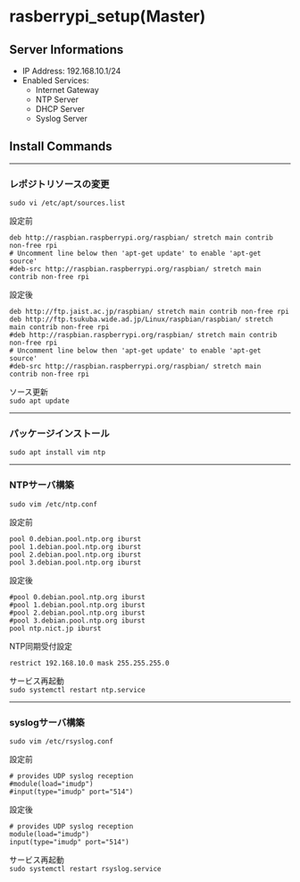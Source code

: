# rasberrypi_setup(Master)
## Server Informations
- IP Address: 192.168.10.1/24
- Enabled Services:
  * Internet Gateway
  * NTP Server
  * DHCP Server
  * Syslog Server
  
## Install Commands
---
### レポジトリソースの変更  
`sudo vi /etc/apt/sources.list`

設定前
```bash:設定前
deb http://raspbian.raspberrypi.org/raspbian/ stretch main contrib non-free rpi
# Uncomment line below then 'apt-get update' to enable 'apt-get source'
#deb-src http://raspbian.raspberrypi.org/raspbian/ stretch main contrib non-free rpi
```

設定後
```bash:設定後
deb http://ftp.jaist.ac.jp/raspbian/ stretch main contrib non-free rpi
deb http://ftp.tsukuba.wide.ad.jp/Linux/raspbian/raspbian/ stretch main contrib non-free rpi
#deb http://raspbian.raspberrypi.org/raspbian/ stretch main contrib non-free rpi
# Uncomment line below then 'apt-get update' to enable 'apt-get source'
#deb-src http://raspbian.raspberrypi.org/raspbian/ stretch main contrib non-free rpi
```

ソース更新  
`sudo apt update`

---
### パッケージインストール  
`sudo apt install vim ntp`

---
### NTPサーバ構築  
`sudo vim /etc/ntp.conf`

設定前
```bash:設定前
pool 0.debian.pool.ntp.org iburst
pool 1.debian.pool.ntp.org iburst
pool 2.debian.pool.ntp.org iburst
pool 3.debian.pool.ntp.org iburst
```

設定後
```bash:設定後
#pool 0.debian.pool.ntp.org iburst
#pool 1.debian.pool.ntp.org iburst
#pool 2.debian.pool.ntp.org iburst
#pool 3.debian.pool.ntp.org iburst
pool ntp.nict.jp iburst
```

NTP同期受付設定
```bash:設定後
restrict 192.168.10.0 mask 255.255.255.0
```

サービス再起動  
`sudo systemctl restart ntp.service`

---
### syslogサーバ構築  
`sudo vim /etc/rsyslog.conf`

設定前
```bash:設定前
# provides UDP syslog reception
#module(load="imudp")
#input(type="imudp" port="514")
```

設定後
```bash:設定後
# provides UDP syslog reception
module(load="imudp")
input(type="imudp" port="514")
```

サービス再起動  
`sudo systemctl restart rsyslog.service`
